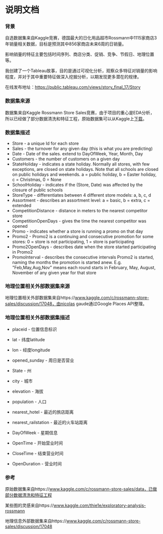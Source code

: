 # 说明文档

### 背景

自选数据集来自Kaggle竞赛，德国最大的日化用品超市Rossmann中1115家商店3年销量相关数据，目标是预测其中856家商店未来6周的日销量。

影响销量的特征主要包括时间序列、商店分类、促销、竞争、节假日、地理位置等。

我创建了一个Tableau故事，目的是通过可视化分析，观察众多特征对销量的影响程度，并对于其中重要特征做深入挖掘分析，以期发现更多潜在的规律。

在线发布地址：https://public.tableau.com/views/story_final_17/Story



### 数据集来源

数据集来自Kaggle Rossmann Store Sales竞赛，由于项目的重心是EDA分析，所以已经做了部分数据清洗和特征工程，原始数据集可以从Kaggle上[下载](https://www.kaggle.com/c/rossmann-store-sales/data)。



### 数据集描述

* Store - a unique Id for each store  
* Sales - the turnover for any given day (this is what you are predicting)  
* Date - Date of the sales. extend to DayOfWeek, Year, Month, Day  
* Customers - the number of customers on a given day  
* StateHoliday - indicates a state holiday. Normally all stores, with few exceptions, are closed on state holidays. Note that all schools are closed on public holidays and weekends. a = public holiday, b = Easter holiday, c = Christmas, 0 = None  
* SchoolHoliday - indicates if the (Store, Date) was affected by the closure of public schools  
* StoreType - differentiates between 4 different store models: a, b, c, d  
* Assortment - describes an assortment level: a = basic, b = extra, c = extended  
* CompetitionDistance - distance in meters to the nearest competitor store  
* CompetitionOpenDays - gives the time the nearest competitor was opened  
* Promo - indicates whether a store is running a promo on that day  
* Promo2 - Promo2 is a continuing and consecutive promotion for some stores: 0 = store is not participating, 1 = store is participating  
* Promo2OpenDays - describes date when the store started participating in Promo2  
* PromoInterval - describes the consecutive intervals Promo2 is started, naming the months the promotion is started anew. E.g. "Feb,May,Aug,Nov" means each round starts in February, May, August, November of any given year for that store  



### 地理位置相关外部数据集来源

地理位置相关外部数据集来自https://www.kaggle.com/c/rossmann-store-sales/discussion/17048，由nicolas gaude通过Google Places API整理。



### 地理位置相关外部数据集描述

- placeid - 位置信息标识

- lat - 纬度latitude

- lon - 经度longitude

- opened_sunday - 周日是否营业 

- State - 州

- city - 城市

- elevation - 海拔

- population - 人口

- nearest_hotel - 最近的旅店距离

- nearest_railstation - 最近的火车站距离

- DayOfWeek - 星期信息

- OpenTime - 开始营业时间

- CloseTime - 结束营业时间

- OpenDuration - 营业时间


### 参考

原始数据集来自https://www.kaggle.com/c/rossmann-store-sales/data，已做部分数据清洗和特征工程

某些图的灵感来自https://www.kaggle.com/thie1e/exploratory-analysis-rossmann

地理信息外部数据集来自https://www.kaggle.com/c/rossmann-store-sales/discussion/17048